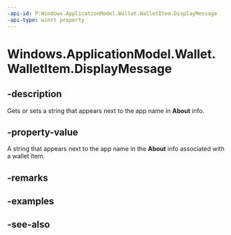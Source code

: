 ```yaml
---
-api-id: P:Windows.ApplicationModel.Wallet.WalletItem.DisplayMessage
-api-type: winrt property
---
```


<!-- Property syntax
public string DisplayMessage { get;  set; }
-->

# Windows.ApplicationModel.Wallet.WalletItem.DisplayMessage

## -description
Gets or sets a string that appears next to the app name in **About** info.

## -property-value
A string that appears next to the app name in the **About** info associated with a wallet item.

## -remarks

## -examples

## -see-also
